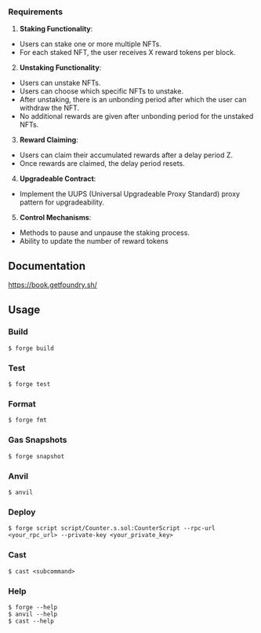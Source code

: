 ### Requirements
1. **Staking Functionality**:
- Users can stake one or more multiple NFTs.
- For each staked NFT, the user receives X reward tokens per block.
2. **Unstaking Functionality**:
- Users can unstake NFTs.
- Users can choose which specific NFTs to unstake.
- After unstaking, there is an unbonding period after which the user can withdraw the
NFT.
- No additional rewards are given after unbonding period for the unstaked NFTs.
3. **Reward Claiming**:
- Users can claim their accumulated rewards after a delay period Z.
- Once rewards are claimed, the delay period resets.
4. **Upgradeable Contract**:
- Implement the UUPS (Universal Upgradeable Proxy Standard) proxy pattern for
upgradeability.
5. **Control Mechanisms**:
- Methods to pause and unpause the staking process.
- Ability to update the number of reward tokens

## Documentation

https://book.getfoundry.sh/

## Usage

### Build

```shell
$ forge build
```

### Test

```shell
$ forge test
```

### Format

```shell
$ forge fmt
```

### Gas Snapshots

```shell
$ forge snapshot
```

### Anvil

```shell
$ anvil
```

### Deploy

```shell
$ forge script script/Counter.s.sol:CounterScript --rpc-url <your_rpc_url> --private-key <your_private_key>
```

### Cast

```shell
$ cast <subcommand>
```

### Help

```shell
$ forge --help
$ anvil --help
$ cast --help
```
